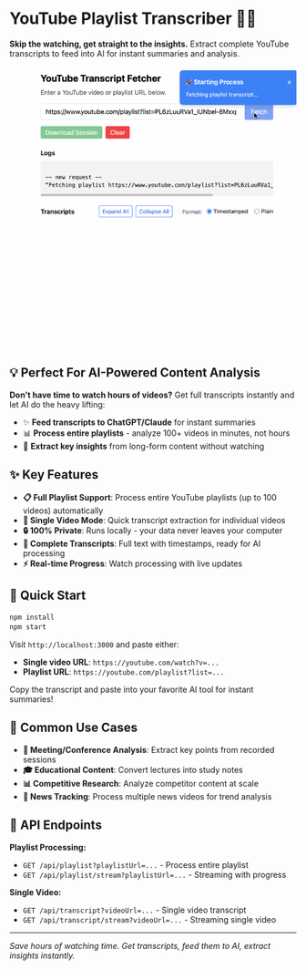 # YouTube Playlist Transcriber 🎥📝

**Skip the watching, get straight to the insights.** Extract complete YouTube transcripts to feed into AI for instant summaries and analysis.

![How to use](assests/instruction.gif)

## 💡 Perfect For AI-Powered Content Analysis

**Don't have time to watch hours of videos?** Get full transcripts instantly and let AI do the heavy lifting:

- ✨ **Feed transcripts to ChatGPT/Claude** for instant summaries
- 📊 **Process entire playlists** - analyze 100+ videos in minutes, not hours
- 🎯 **Extract key insights** from long-form content without watching

## ✨ Key Features

- **📋 Full Playlist Support**: Process entire YouTube playlists (up to 100 videos) automatically
- **🎯 Single Video Mode**: Quick transcript extraction for individual videos
- **🔒 100% Private**: Runs locally - your data never leaves your computer
- **📄 Complete Transcripts**: Full text with timestamps, ready for AI processing
- **⚡ Real-time Progress**: Watch processing with live updates

## 🚀 Quick Start

```bash
npm install
npm start
```

Visit `http://localhost:3000` and paste either:
- **Single video URL**: `https://youtube.com/watch?v=...`
- **Playlist URL**: `https://youtube.com/playlist?list=...`

Copy the transcript and paste into your favorite AI tool for instant summaries!

## 🎯 Common Use Cases

- **📝 Meeting/Conference Analysis**: Extract key points from recorded sessions
- **🎓 Educational Content**: Convert lectures into study notes  
- **📊 Competitive Research**: Analyze competitor content at scale
- **📰 News Tracking**: Process multiple news videos for trend analysis

## 🔧 API Endpoints

**Playlist Processing:**
- `GET /api/playlist?playlistUrl=...` - Process entire playlist
- `GET /api/playlist/stream?playlistUrl=...` - Streaming with progress

**Single Video:**
- `GET /api/transcript?videoUrl=...` - Single video transcript  
- `GET /api/transcript/stream?videoUrl=...` - Streaming single video

---

*Save hours of watching time. Get transcripts, feed them to AI, extract insights instantly.*